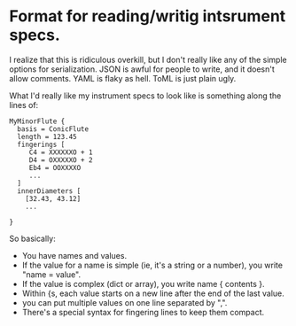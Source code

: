 # Format for reading/writig intsrument specs.

I realize that this is ridiculous overkill, but I don't really
like any of the simple options for serialization. JSON is awful
for people to write, and it doesn't allow comments. YAML is flaky
as hell. ToML is just plain ugly.

What I'd really like my instrument specs to look like is something
along the lines of:

```
MyMinorFlute {
  basis = ConicFlute
  length = 123.45
  fingerings [
     C4 = XXXXXXO + 1
     D4 = OXXXXXO + 2
     Eb4 = OOXXXXO
     ...
  ]
  innerDiameters [
    [32.43, 43.12]
    ...
  
}  
```

So basically:
- You have names and values.
- If the value for a name is simple (ie, it's a string or a number), you write "name = value".
- If the value is complex (dict or array), you write name { contents }.
- Within {s, each value starts on a new line after the end of the last value.
- you can put multiple values on one line separated by ",".
- There's a special syntax for fingering lines to keep them compact.



